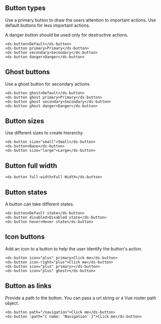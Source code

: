 ## Button types

Use a primary button to draw the users attention to important actions. Use default buttons for less important actions.

A danger button should be used only for destructive actions.

```
<ds-button>Default</ds-button>
<ds-button primary>Primary</ds-button>
<ds-button secondary>Secondary</ds-button>
<ds-button danger>Danger</ds-button>
```

## Ghost buttons

Use a ghost button for secondary actions.

```
<ds-button ghost>Default</ds-button>
<ds-button ghost primary>Primary</ds-button>
<ds-button ghost secondary>Secondary</ds-button>
<ds-button ghost danger>Danger</ds-button>
```

## Button sizes

Use different sizes to create hierarchy.

```
<ds-button size="small">Small</ds-button>
<ds-button>Base</ds-button>
<ds-button size="large">Large</ds-button>
```

## Button full width

```
<ds-button full-width>Full Width</ds-button>
```

## Button states

A button can take different states.

```
<ds-button>Default state</ds-button>
<ds-button disabled>Disabled state</ds-button>
<ds-button hover>Hover state</ds-button>
```

## Icon buttons

Add an icon to a button to help the user identify the button's action.

```
<ds-button icon="plus" primary>Click me</ds-button>
<ds-button icon-right="plus">Click me</ds-button>
<ds-button icon="plus" primary></ds-button>
<ds-button icon="plus" ghost></ds-button>
```

## Button as links

Provide a path to the button. You can pass a url string or a Vue router path object.

```
<ds-button path="/navigation">Click me</ds-button>
<ds-button :path="{ name: 'Navigation' }">Click me</ds-button>
```
